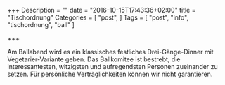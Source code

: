 +++
Description = ""
date = "2016-10-15T17:43:36+02:00"
title = "Tischordnung"
Categories = [
  "post",
]
Tags = [
  "post",
  "info",
  "tischordnung", 
  "ball"
]

+++

Am Ballabend wird es ein klassisches festliches Drei-Gänge-Dinner mit Vegetarier-Variante geben. Das Ballkomitee ist bestrebt, die interessantesten, witzigsten und aufregendsten Personen zueinander zu setzen. Für persönliche Verträglichkeiten können wir nicht garantieren.